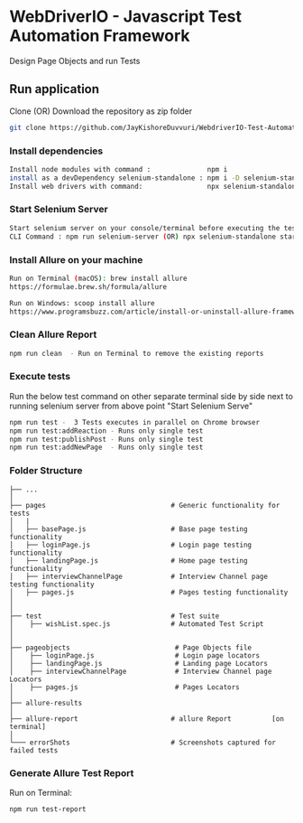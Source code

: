 # WebDriverIO - Javascript Test Automation Framework

Design Page Objects and run Tests


## Run application
Clone (OR) Download the repository as zip folder
```bash
git clone https://github.com/JayKishoreDuvvuri/WebdriverIO-Test-Automation-Framework.git 
```

### Install dependencies
```bash
Install node modules with command :              npm i
install as a devDependency selenium-standalone : npm i -D selenium-standalone
Install web drivers with command:                npx selenium-standalone install 
```


### Start Selenium Server
```bash
Start selenium server on your console/terminal before executing the tests 
CLI Command : npm run selenium-server (OR) npx selenium-standalone start
```


### Install Allure on your machine 
```bash
Run on Terminal (macOS): brew install allure 
https://formulae.brew.sh/formula/allure

Run on Windows: scoop install allure
https://www.programsbuzz.com/article/install-or-uninstall-allure-framework-command-line-windows-os
```


### Clean Allure Report
```bash
npm run clean  - Run on Terminal to remove the existing reports
```


### Execute tests
Run the below test command on other separate terminal side by side next to running selenium server from above point "Start Selenium Serve" 
```bash
npm run test -  3 Tests executes in parallel on Chrome browser
npm run test:addReaction - Runs only single test
npm run test:publishPost - Runs only single test 
npm run test:addNewPage  - Runs only single test                 
```


### Folder Structure

    ├── ...
    │
    ├── pages                               # Generic functionality for tests
    │   |
    │   ├── basePage.js                     # Base page testing functionality
    │   ├── loginPage.js                    # Login page testing functionality
    │   ├── landingPage.js                  # Home page testing functionality
    │   ├── interviewChannelPage            # Interview Channel page testing functionality
    │   ├── pages.js                        # Pages testing functionality
    │
    │ 
    ├── test                                # Test suite
    │    ├── wishList.spec.js               # Automated Test Script
    │
    │
    ├── pageobjects                          # Page Objects file
    │    ├── loginPage.js                    # Login page locators
    │    ├── landingPage.js                  # Landing page Locators
    │    ├── interviewChannelPage            # Interview Channel page Locators
    │    ├── pages.js                        # Pages Locators
    │
    ├── allure-results                     
    │
    ├── allure-report                       # allure Report          [on terminal]
    │
    └─── errorShots                         # Screenshots captured for failed tests


### Generate Allure Test Report
Run on Terminal:
```bash
npm run test-report
```
